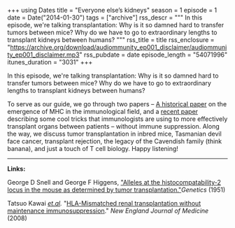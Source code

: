 +++
using Dates
title = "Everyone else’s kidneys"
season = 1
episode = 1
date = Date("2014-01-30")
tags = ["archive"]
rss_descr = """
In this episode, we're talking transplantation: Why is it so damned hard to transfer tumors between mice? Why do we have to go to extraordinary lengths to transplant kidneys between humans?
"""
rss_title = title
rss_enclosure = "https://archive.org/download/audiommunity_ep001_disclaimer/audiommunity_ep001_disclaimer.mp3"
rss_pubdate = date
episode_length = "54071996"
itunes_duration = "3031"
+++




In this episode, we're talking transplantation: Why is it so damned hard to transfer tumors between mice? Why do we have to go to extraordinary lengths to transplant kidneys between humans?

To serve as our guide, we go through two papers – [A historical paper](http://www.genetics.org/content/36/3/306.full.pdf+html) on the emergence of MHC in the immunological field, and a [recent paper](http://www.nejm.org/doi/full/10.1056/NEJMoa071074) describing some cool tricks that immunologists are using to more effectively transplant organs between patients – without immune suppression. Along the way, we discuss tumor transplantation in inbred mice, Tasmanian devil face cancer, transplant rejection, the legacy of the Cavendish family (think banana), and just a touch of T cell biology. Happy listening!

------------

**Links:**

George D Snell and George F Higgens, ["Alleles at the histocompatability-2 locus in the mouse as determined by tumor transplantation."](http://www.genetics.org/content/36/3/306.full.pdf+html)*Genetics* (1951)

Tatsuo Kawai [*et.al*](http://et.al)*.* "[HLA-Mismatched renal transplantation without maintenance immunosuppression](http://www.nejm.org/doi/full/10.1056/NEJMoa071074)." *New England Journal of Medicine* (2008)
